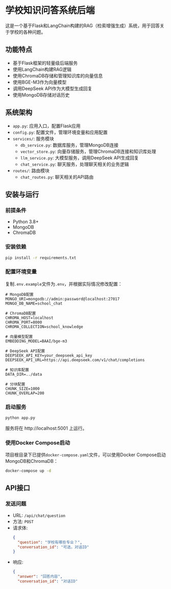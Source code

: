 # 学校知识问答系统后端

这是一个基于Flask和LangChain构建的RAG（检索增强生成）系统，用于回答关于学校的各种问题。

## 功能特点

- 基于Flask框架的轻量级后端服务
- 使用LangChain构建RAG逻辑
- 使用ChromaDB存储和管理知识库的向量信息
- 使用BGE-M3作为向量模型
- 调用DeepSeek API作为大模型生成回复
- 使用MongoDB存储对话历史

## 系统架构

- `app.py`: 应用入口，配置Flask应用
- `config.py`: 配置文件，管理环境变量和应用配置
- `services/`: 服务模块
  - `db_service.py`: 数据库服务，管理MongoDB连接
  - `vector_store.py`: 向量存储服务，管理ChromaDB连接和知识库处理
  - `llm_service.py`: 大模型服务，调用DeepSeek API生成回复
  - `chat_service.py`: 聊天服务，处理聊天相关的业务逻辑
- `routes/`: 路由模块
  - `chat_routes.py`: 聊天相关的API路由

## 安装与运行

### 前提条件

- Python 3.8+
- MongoDB
- ChromaDB

### 安装依赖

```bash
pip install -r requirements.txt
```

### 配置环境变量

复制`.env.example`文件为`.env`，并根据实际情况修改配置：

```
# MongoDB配置
MONGO_URI=mongodb://admin:password@localhost:27017
MONGO_DB_NAME=school_chat

# ChromaDB配置
CHROMA_HOST=localhost
CHROMA_PORT=8000
CHROMA_COLLECTION=school_knowledge

# 向量模型配置
EMBEDDING_MODEL=BAAI/bge-m3

# DeepSeek API配置
DEEPSEEK_API_KEY=your_deepseek_api_key
DEEPSEEK_API_URL=https://api.deepseek.com/v1/chat/completions

# 知识库配置
DATA_DIR=../data

# 分块配置
CHUNK_SIZE=1000
CHUNK_OVERLAP=200
```

### 启动服务

```bash
python app.py
```

服务将在 http://localhost:5001 上运行。

### 使用Docker Compose启动

项目根目录下已提供`docker-compose.yaml`文件，可以使用Docker Compose启动MongoDB和ChromaDB：

```bash
docker-compose up -d
```

## API接口

### 发送问题

- URL: `/api/chat/question`
- 方法: `POST`
- 请求体:
  ```json
  {
    "question": "学校有哪些专业？",
    "conversation_id": "可选，对话ID"
  }
  ```
- 响应:
  ```json
  {
    "answer": "回答内容",
    "conversation_id": "对话ID"